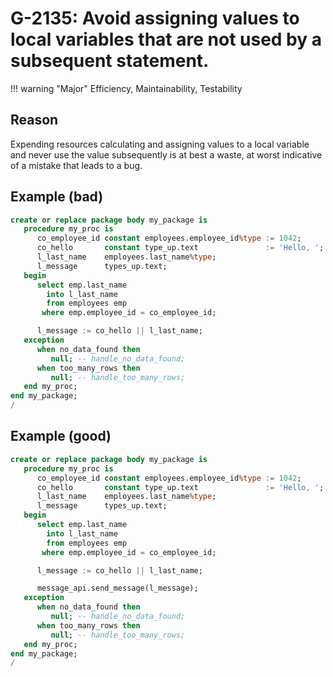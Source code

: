# G-2135: Avoid assigning values to local variables that are not used by a subsequent statement.

!!! warning "Major"
    Efficiency, Maintainability, Testability

## Reason

Expending resources calculating and assigning values to a local variable and never use the value subsequently is at best a waste, at worst indicative of a mistake that leads to a bug.

## Example (bad)

``` sql hl_lines="13"
create or replace package body my_package is
   procedure my_proc is
      co_employee_id constant employees.employee_id%type := 1042;
      co_hello       constant type_up.text               := 'Hello, ';
      l_last_name    employees.last_name%type;
      l_message      types_up.text;
   begin
      select emp.last_name
        into l_last_name
        from employees emp
       where emp.employee_id = co_employee_id;

      l_message := co_hello || l_last_name;
   exception
      when no_data_found then
         null; -- handle_no_data_found;
      when too_many_rows then
         null; -- handle_too_many_rows;
   end my_proc;
end my_package;
/
```

## Example (good)

``` sql hl_lines="13 15"
create or replace package body my_package is
   procedure my_proc is
      co_employee_id constant employees.employee_id%type := 1042;
      co_hello       constant type_up.text               := 'Hello, ';
      l_last_name    employees.last_name%type;
      l_message      types_up.text;
   begin
      select emp.last_name
        into l_last_name
        from employees emp
       where emp.employee_id = co_employee_id;

      l_message := co_hello || l_last_name;

      message_api.send_message(l_message);
   exception
      when no_data_found then
         null; -- handle_no_data_found;
      when too_many_rows then
         null; -- handle_too_many_rows;
   end my_proc;
end my_package;
/
```